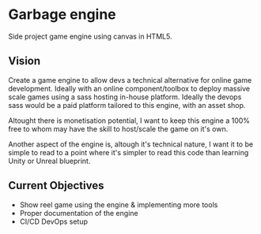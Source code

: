 # Garbage engine

Side project game engine using canvas in HTML5.

## Vision

Create a game engine to allow devs a technical alternative for online game development. Ideally with an online component/toolbox to deploy massive scale games using a sass hosting in-house platform. Ideally the devops sass would be a paid platform tailored to this engine, with an asset shop. 

Altought there is monetisation potential, I want to keep this engine a 100% free to whom may have the skill to host/scale the game on it's own.

Another aspect of the engine is, altough it's technical nature, I want it to be simple to read to a point where it's simpler to read this code than learning Unity or Unreal blueprint.

## Current Objectives

- Show reel game using the engine & implementing more tools
- Proper documentation of the engine
- CI/CD DevOps setup